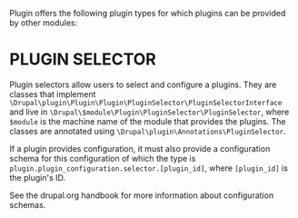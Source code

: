 Plugin offers the following plugin types for which plugins can be provided by 
other modules:

PLUGIN SELECTOR
===============
Plugin selectors allow users to select and configure a plugins. They are
classes that implement
`\Drupal\plugin\Plugin\Plugin\PluginSelector\PluginSelectorInterface` 
and live in
`\Drupal\$module\Plugin\PluginSelector\PluginSelector`, where `$module` is the 
machine name of the module that provides the plugins. The classes are annotated 
using `\Drupal\plugin\Annotations\PluginSelector`.

If a plugin provides configuration, it must also provide a configuration schema
for this configuration of which the type is
`plugin.plugin_configuration.selector.[plugin_id]`, where `[plugin_id]` is the 
plugin's ID.

See the drupal.org handbook for more information about configuration schemas.
